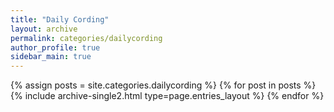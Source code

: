 ```yaml
---
title: "Daily Cording"
layout: archive
permalink: categories/dailycording
author_profile: true
sidebar_main: true
---
```



{% assign posts = site.categories.dailycording %}
{% for post in posts %} {% include archive-single2.html type=page.entries_layout %} {% endfor %}
